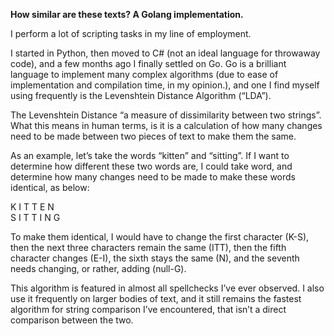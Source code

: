 <strong>How similar are these texts? A Golang implementation.</strong>

I perform a lot of scripting tasks in my line of employment.

I started in Python, then moved to C# (not an ideal language for throwaway code), and a few months ago I finally settled on Go. Go is a brilliant language to implement many complex algorithms (due to ease of implementation and compilation time, in my opinion.), and one I find myself using frequently is the Levenshtein Distance Algorithm (“LDA”).

The Levenshtein Distance “a measure of dissimilarity between two strings”. What this means in human terms, is it is a calculation of how many changes need to be made between two pieces of text to make them the same.

As an example, let’s take the words “kitten” and “sitting”. If I want to determine how different these two words are, I could take word, and determine how many changes need to be made to make these words identical, as below:

K I T T E N<br>
S I T T I N G

To make them identical, I would have to change the first character (K-S), then the next three characters remain the same (ITT), then the fifth character changes (E-I), the sixth stays the same (N), and the seventh needs changing, or rather, adding (null-G).

This algorithm is featured in almost all spellchecks I’ve ever observed. I also use it frequently on larger bodies of text, and it still remains the fastest algorithm for string comparison I’ve encountered, that isn’t a direct comparison between the two. 
